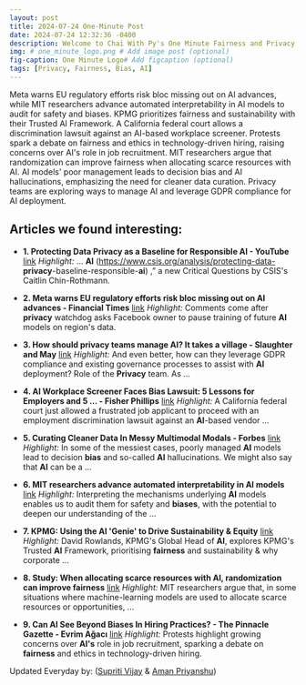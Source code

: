 ```yaml
---
layout: post
title: 2024-07-24 One-Minute Post
date: 2024-07-24 12:32:36 -0400
description: Welcome to Chai With Py's One Minute Fairness and Privacy, which aims to provide you the current happenings in the world of Fairness, Privacy, and AI.
img: # one_minute_logo.png # Add image post (optional)
fig-caption: One Minute Logo# Add figcaption (optional)
tags: [Privacy, Fairness, Bias, AI]
---
```


Meta warns EU regulatory efforts risk bloc missing out on AI advances, while MIT researchers advance automated interpretability in AI models to audit for safety and biases. KPMG prioritizes fairness and sustainability with their Trusted AI Framework. A California federal court allows a discrimination lawsuit against an AI-based workplace screener. Protests spark a debate on fairness and ethics in technology-driven hiring, raising concerns over AI's role in job recruitment. MIT researchers argue that randomization can improve fairness when allocating scarce resources with AI. AI models' poor management leads to decision bias and AI hallucinations, emphasizing the need for cleaner data curation. Privacy teams are exploring ways to manage AI and leverage GDPR compliance for AI deployment.

## Articles we found interesting:

- **1. Protecting Data <b>Privacy</b> as a Baseline for Responsible <b>AI</b> - YouTube** [link](https://www.youtube.com/watch%3Fv%3D01d1L93eiZk)
_Highlight:_ ... <b>AI</b> (https://www.csis.org/analysis/protecting-data-<b>privacy</b>-baseline-responsible-<b>ai</b>) ,” a new Critical Questions by CSIS&#39;s Caitlin Chin-Rothmann.

- **2. Meta warns EU regulatory efforts risk bloc missing out on <b>AI</b> advances - Financial Times** [link](https://www.ft.com/content/3c9d4172-91c0-417a-b347-00b4a9aee892)
_Highlight:_ Comments come after <b>privacy</b> watchdog asks Facebook owner to pause training of future <b>AI</b> models on region&#39;s data.

- **3. How should <b>privacy</b> teams manage <b>AI</b>? It takes a village - Slaughter and May** [link](https://www.slaughterandmay.com/insights/new-insights/how-should-privacy-teams-manage-ai-it-takes-a-village/)
_Highlight:_ And even better, how can they leverage GDPR compliance and existing governance processes to assist with <b>AI</b> deployment? Role of the <b>Privacy</b> team. As&nbsp;...

- **4. <b>AI</b> Workplace Screener Faces <b>Bias</b> Lawsuit: 5 Lessons for Employers and 5 ... - Fisher Phillips** [link](https://www.fisherphillips.com/en/news-insights/ai-workplace-screener-faces-bias-lawsuit.html)
_Highlight:_ A California federal court just allowed a frustrated job applicant to proceed with an employment discrimination lawsuit against an <b>AI</b>-based vendor&nbsp;...

- **5. Curating Cleaner Data In Messy Multimodal Modals - Forbes** [link](https://www.forbes.com/sites/adrianbridgwater/2024/07/23/curating-cleaner-data-in-messy-multimodal-modals/)
_Highlight:_ In some of the messiest cases, poorly managed <b>AI</b> models lead to decision <b>bias</b> and so-called <b>AI</b> hallucinations. We might also say that <b>AI</b> can be a&nbsp;...

- **6. MIT researchers advance automated interpretability in <b>AI</b> models** [link](https://news.mit.edu/2024/mit-researchers-advance-automated-interpretability-ai-models-maia-0723)
_Highlight:_ Interpreting the mechanisms underlying <b>AI</b> models enables us to audit them for safety and <b>biases</b>, with the potential to deepen our understanding of the&nbsp;...

- **7. KPMG: Using the <b>AI</b> &#39;Genie&#39; to Drive Sustainability &amp; Equity** [link](https://sustainabilitymag.com/articles/kpmg-using-the-ai-genie-to-drive-sustainability-equity)
_Highlight:_ David Rowlands, KPMG&#39;s Global Head of <b>AI</b>, explores KPMG&#39;s Trusted <b>AI</b> Framework, prioritising <b>fairness</b> and sustainability &amp; why corporate&nbsp;...

- **8. Study: When allocating scarce resources with <b>AI</b>, randomization can improve <b>fairness</b>** [link](https://news.mit.edu/2024/study-structured-randomization-ai-can-improve-fairness-0724)
_Highlight:_ MIT researchers argue that, in some situations where machine-learning models are used to allocate scarce resources or opportunities,&nbsp;...

- **9. Can <b>AI</b> See Beyond Biases In Hiring Practices? - The Pinnacle Gazette - Evrim Ağacı** [link](https://evrimagaci.org/tpg/can-ai-see-beyond-biases-in-hiring-practices-1696)
_Highlight:_ Protests highlight growing concerns over <b>AI&#39;s</b> role in job recruitment, sparking a debate on <b>fairness</b> and ethics in technology-driven hiring.


Updated Everyday by: (<a href="https://supritivijay.github.io/">Supriti Vijay</a> & <a href="https://amanpriyanshu.github.io/">Aman Priyanshu</a>)
